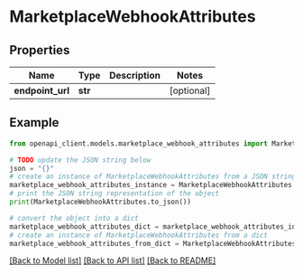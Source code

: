 # MarketplaceWebhookAttributes


## Properties

Name | Type | Description | Notes
------------ | ------------- | ------------- | -------------
**endpoint_url** | **str** |  | [optional] 

## Example

```python
from openapi_client.models.marketplace_webhook_attributes import MarketplaceWebhookAttributes

# TODO update the JSON string below
json = "{}"
# create an instance of MarketplaceWebhookAttributes from a JSON string
marketplace_webhook_attributes_instance = MarketplaceWebhookAttributes.from_json(json)
# print the JSON string representation of the object
print(MarketplaceWebhookAttributes.to_json())

# convert the object into a dict
marketplace_webhook_attributes_dict = marketplace_webhook_attributes_instance.to_dict()
# create an instance of MarketplaceWebhookAttributes from a dict
marketplace_webhook_attributes_from_dict = MarketplaceWebhookAttributes.from_dict(marketplace_webhook_attributes_dict)
```
[[Back to Model list]](../README.md#documentation-for-models) [[Back to API list]](../README.md#documentation-for-api-endpoints) [[Back to README]](../README.md)


